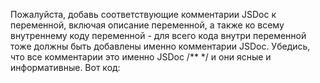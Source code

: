 Пожалуйста, добавь соответствующие комментарии JSDoc к переменной, включая описание переменной, а также ко всему внутреннему коду переменной - для всего кода внутри переменной тоже должны быть добавлены именно комментарии JSDoc. Убедись, что все комментарии это именно JSDoc /** */  и они ясные и информативные. Вот код:
```typescript